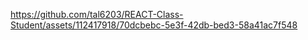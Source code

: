 

https://github.com/tal6203/REACT-Class-Student/assets/112417918/70dcbebc-5e3f-42db-bed3-58a41ac7f548
